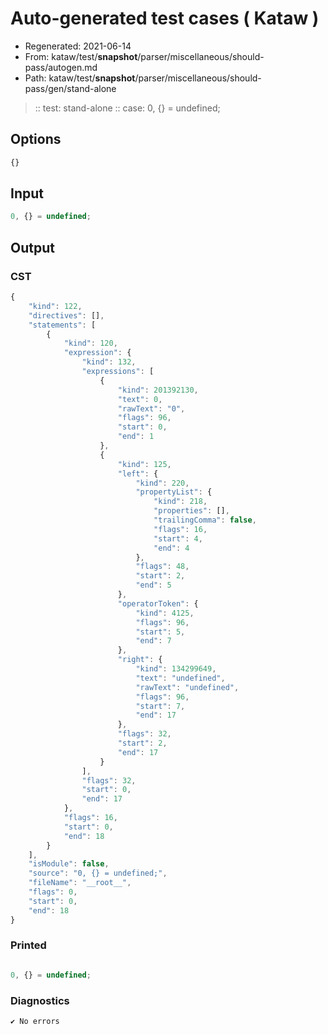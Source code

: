 # Auto-generated test cases ( Kataw )
- Regenerated: 2021-06-14
- From: kataw/test/__snapshot__/parser/miscellaneous/should-pass/autogen.md
- Path: kataw/test/__snapshot__/parser/miscellaneous/should-pass/gen/stand-alone
> :: test: stand-alone
> :: case: 0, {} = undefined;
## Options

`````js
{}
`````
## Input

`````js
0, {} = undefined;
`````
## Output

### CST

```javascript
{
    "kind": 122,
    "directives": [],
    "statements": [
        {
            "kind": 120,
            "expression": {
                "kind": 132,
                "expressions": [
                    {
                        "kind": 201392130,
                        "text": 0,
                        "rawText": "0",
                        "flags": 96,
                        "start": 0,
                        "end": 1
                    },
                    {
                        "kind": 125,
                        "left": {
                            "kind": 220,
                            "propertyList": {
                                "kind": 218,
                                "properties": [],
                                "trailingComma": false,
                                "flags": 16,
                                "start": 4,
                                "end": 4
                            },
                            "flags": 48,
                            "start": 2,
                            "end": 5
                        },
                        "operatorToken": {
                            "kind": 4125,
                            "flags": 96,
                            "start": 5,
                            "end": 7
                        },
                        "right": {
                            "kind": 134299649,
                            "text": "undefined",
                            "rawText": "undefined",
                            "flags": 96,
                            "start": 7,
                            "end": 17
                        },
                        "flags": 32,
                        "start": 2,
                        "end": 17
                    }
                ],
                "flags": 32,
                "start": 0,
                "end": 17
            },
            "flags": 16,
            "start": 0,
            "end": 18
        }
    ],
    "isModule": false,
    "source": "0, {} = undefined;",
    "fileName": "__root__",
    "flags": 0,
    "start": 0,
    "end": 18
}
```

### Printed

```javascript

0, {} = undefined;
```

### Diagnostics

```javascript
✔ No errors
```

